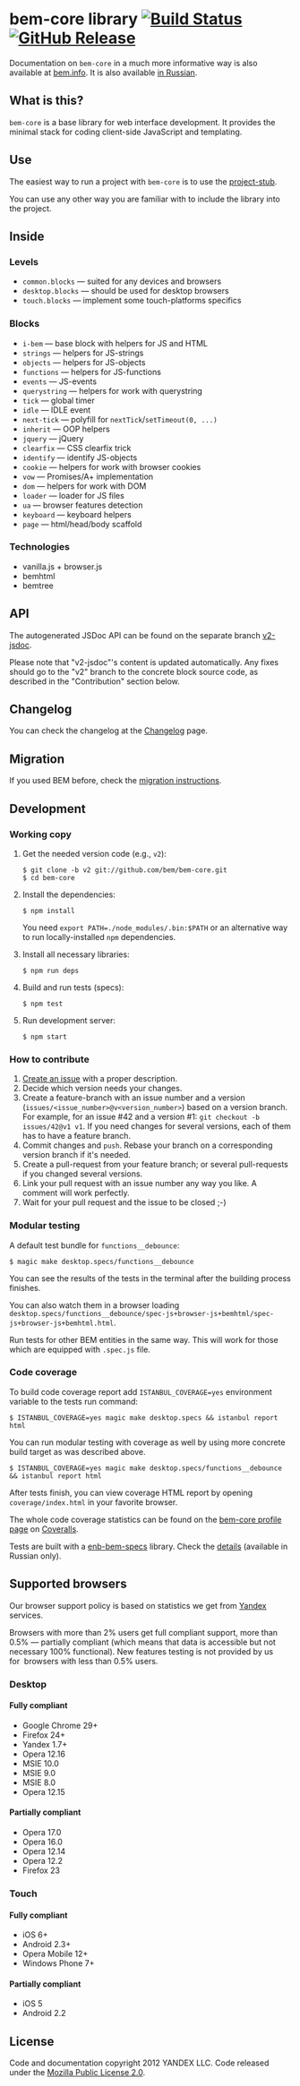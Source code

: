 # bem-core library [![Build Status](https://travis-ci.org/bem/bem-core.svg?branch=v2)](https://travis-ci.org/bem/bem-core) [![GitHub Release](https://img.shields.io/github/release/bem/bem-core.svg)](https://github.com/bem/bem-core/releases)

Documentation on `bem-core` in a much more informative way is also available at [bem.info](https://en.bem.info/libs/bem-core/). It is also available [in Russian](https://ru.bem.info/libs/bem-core/).

## What is this?

`bem-core` is a base library for web interface development.
It provides the minimal stack for coding client-side JavaScript and templating.

## Use

The easiest way to run a project with `bem-core` is to use
the [project-stub](https://github.com/bem/project-stub).

You can use any other way you are familiar with to include the library into
the project.

## Inside

### Levels

  - `common.blocks` — suited for any devices and browsers
  - `desktop.blocks` — should be used for desktop browsers
  - `touch.blocks` — implement some touch-platforms specifics

### Blocks

  - `i-bem` — base block with helpers for JS and HTML
  - `strings` — helpers for JS-strings
  - `objects` — helpers for JS-objects
  - `functions` — helpers for JS-functions
  - `events` — JS-events
  - `querystring` — helpers for work with querystring
  - `tick` — global timer
  - `idle` — IDLE event
  - `next-tick` — polyfill for `nextTick`/`setTimeout(0, ...)`
  - `inherit` — OOP helpers
  - `jquery` — jQuery
  - `clearfix` — CSS clearfix trick
  - `identify` — identify JS-objects
  - `cookie` — helpers for work with browser cookies
  - `vow` — Promises/A+ implementation
  - `dom` — helpers for work with DOM
  - `loader` — loader for JS files
  - `ua` — browser features detection
  - `keyboard` — keyboard helpers
  - `page` — html/head/body scaffold

### Technologies

  - vanilla.js + browser.js
  - bemhtml
  - bemtree

## API

The autogenerated JSDoc API can be found on the separate branch [v2-jsdoc](https://github.com/bem/bem-core/tree/v2-jsdoc).

Please note that "v2-jsdoc"'s content is updated automatically. Any fixes should go to the "v2" branch to the concrete
block source code, as described in the "Contribution" section below.

## Changelog

You can check the changelog at the [Changelog](https://bem.info/libs/bem-core/changelog/) page.

## Migration

If you used BEM before, check the [migration instructions](https://bem.info/libs/bem-core/migration/).

## Development

### Working copy

1. Get the needed version code (e.g., `v2`):
   ```shell
   $ git clone -b v2 git://github.com/bem/bem-core.git
   $ cd bem-core
   ```

2. Install the dependencies:
   ```shell
   $ npm install
   ```

   You need `export PATH=./node_modules/.bin:$PATH`
   or an alternative way to run locally-installed `npm` dependencies.

3. Install all necessary libraries:
   ```shell
   $ npm run deps
   ```

4. Build and run tests (specs):
   ```shell
   $ npm test
   ```

5. Run development server:
   ```shell
   $ npm start
   ```

### How to contribute

1. [Create an issue](https://github.com/bem/bem-core/issues/new) with a proper description.
2. Decide which version needs your changes.
3. Create a feature-branch with an issue number and a version (`issues/<issue_number>@v<version_number>`) based on a version branch.
   For example, for an issue #42 and a version #1: `git checkout -b issues/42@v1 v1`.
   If you need changes for several versions, each of them has to have a feature branch.
4. Commit changes and `push`. Rebase your branch on a corresponding version branch if it's needed.
5. Create a pull-request from your feature branch; or several pull-requests if you changed several versions.
6. Link your pull request with an issue number any way you like. A comment will work perfectly.
7. Wait for your pull request and the issue to be closed ;-)

### Modular testing

A default test bundle for `functions__debounce`:
```shell
$ magic make desktop.specs/functions__debounce
```

You can see the results of the tests in the terminal after the building process finishes.

You can also watch them in a browser loading `desktop.specs/functions__debounce/spec-js+browser-js+bemhtml/spec-js+browser-js+bemhtml.html`.

Run tests for other BEM entities in the same way. This will work for those which are equipped with `.spec.js` file.

### Code coverage

To build code coverage report add `ISTANBUL_COVERAGE=yes` environment variable to the tests run command:
```shell
$ ISTANBUL_COVERAGE=yes magic make desktop.specs && istanbul report html
```

You can run modular testing with coverage as well by using more concrete build target as was described above.
```
$ ISTANBUL_COVERAGE=yes magic make desktop.specs/functions__debounce && istanbul report html
```

After tests finish, you can view coverage HTML report by opening `coverage/index.html` in your favorite
browser.

The whole code coverage statistics can be found on the [bem-core profile page](https://coveralls.io/r/bem/bem-core) on
[Coveralls](https://coveralls.io).

Tests are built with a [enb-bem-specs](https://github.com/enb-bem/enb-bem-specs/) library.
Check the [details](https://ru.bem.info/tools/bem/enb-bem-specs/) (available in Russian only).

## Supported browsers

Our browser support policy is based on statistics we get from [Yandex](https://company.yandex.com) services.

Browsers with more than 2% users get full compliant support, more than 0.5% — partially compliant
(which means that data is accessible but not necessary 100% functional). New features testing
is not provided by us for  browsers with less than 0.5% users.

### Desktop

#### Fully compliant

  - Google Chrome 29+
  - Firefox 24+
  - Yandex 1.7+
  - Opera 12.16
  - MSIE 10.0
  - MSIE 9.0
  - MSIE 8.0
  - Opera 12.15

#### Partially compliant

  - Opera 17.0
  - Opera 16.0
  - Opera 12.14
  - Opera 12.2
  - Firefox 23

### Touch

#### Fully compliant

  - iOS 6+
  - Android 2.3+
  - Opera Mobile 12+
  - Windows Phone 7+

#### Partially compliant

  - iOS 5
  - Android 2.2

## License
Code and documentation copyright 2012 YANDEX LLC. Code released under the [Mozilla Public License 2.0](LICENSE.txt).
